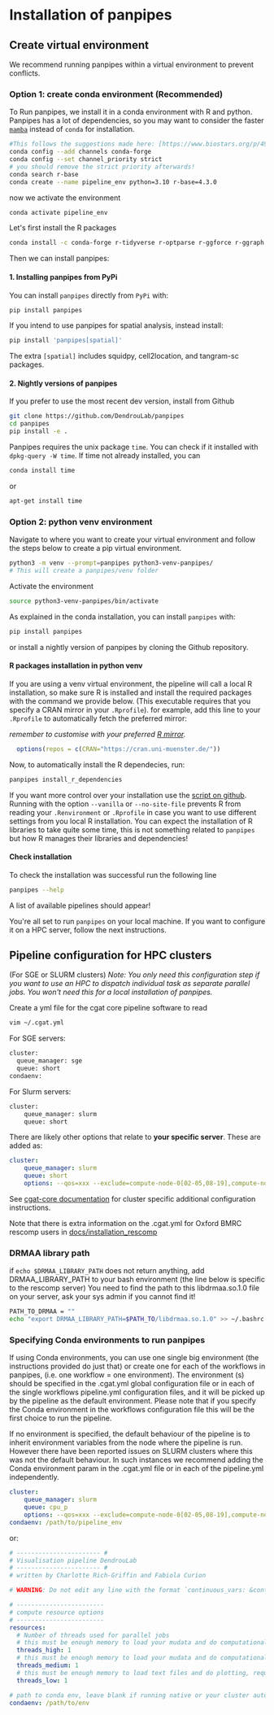 
# Installation of panpipes

## Create virtual environment

We recommend running panpipes within a virtual environment to prevent conflicts.

### Option 1: create conda environment (Recommended)

To Run panpipes, we install it in a conda environment with R and python.
Panpipes has a lot of dependencies, so you may want to consider the faster [`mamba`](https://mamba.readthedocs.io/en/latest/index.html) instead of `conda` for installation.

```bash
#This follows the suggestions made here: [https://www.biostars.org/p/498049/](https://www.biostars.org/p/498049/) 
conda config --add channels conda-forge
conda config --set channel_priority strict
# you should remove the strict priority afterwards!
conda search r-base
conda create --name pipeline_env python=3.10 r-base=4.3.0
```

now we activate the environment

```bash
conda activate pipeline_env
```

Let's first install the R packages

```bash
conda install -c conda-forge r-tidyverse r-optparse r-ggforce r-ggraph r-xtable r-hdf5r r-clustree r-cowplot
```

Then we can install panpipes:

#### 1. Installing panpipes from PyPi

You can install `panpipes` directly from `PyPi` with:

```bash
pip install panpipes
```

If you intend to use panpipes for spatial analysis, instead install:

```bash
pip install 'panpipes[spatial]'
```
The extra `[spatial]` includes squidpy, cell2location, and tangram-sc packages.

#### 2. Nightly versions of panpipes

If you prefer to use the most recent dev version, install from Github

```bash
git clone https://github.com/DendrouLab/panpipes
cd panpipes
pip install -e .
```

Panpipes requires the unix package `time`. 
You can check if it installed with `dpkg-query -W time`. If time not already installed, you can 

```bash
conda install time
```

or

```bash
apt-get install time
```

### Option 2: python venv environment

Navigate to where you want to create your virtual environment and follow the steps below to create a pip virtual environment.

```bash
python3 -m venv --prompt=panpipes python3-venv-panpipes/
# This will create a panpipes/venv folder
```

Activate the environment

```bash
source python3-venv-panpipes/bin/activate
```

As explained in the conda installation, you can install `panpipes` with:

```bash
pip install panpipes
```

or install a nightly version of panpipes by cloning the Github repository.

#### R packages installation in python venv

If you are using a venv virtual environment, the pipeline will call a local R installation, so make sure R is installed and install the required packages with the command we provide below.
(This executable requires that you specify a CRAN mirror in your `.Rprofile`).
for example, add this line to your `.Rprofile` to automatically fetch the preferred mirror:

*remember to customise with your preferred [R mirror](https://cran.r-project.org/mirrors.html).*

```R
  options(repos = c(CRAN="https://cran.uni-muenster.de/"))
```

Now, to automatically install the R dependecies, run:

 ```bash
panpipes install_r_dependencies
 ```

If you want more control over your installation use the [script on github](https://github.com/DendrouLab/panpipes/blob/main/panpipes/R_scripts/install_R_libs.R).
Running with the option `--vanilla` or `--no-site-file` prevents R from reading your `.Renvironment` or `.Rprofile` in case you want to use different settings from you local R installation.
You can expect the installation of R libraries to take quite some time, this is not something related to `panpipes` but how R manages their libraries and dependencies!

#### Check installation

To check the installation was successful run the following line

```bash
panpipes --help
```

A list of available pipelines should appear!

You're all set to run `panpipes` on your local machine.
If you want to configure it on a HPC server, follow the next instructions.

## Pipeline configuration for HPC clusters

(For SGE or SLURM clusters)
*Note: You only need this configuration step if you want to use an HPC to dispatch individual task as separate parallel jobs. You won't need this for a local installation of panpipes.*

Create a yml file for the cgat core pipeline software to read

```bash
vim ~/.cgat.yml
```

For SGE servers:

```bash
cluster:
  queue_manager: sge
  queue: short
condaenv:
```

For Slurm servers:

```bash
cluster:
    queue_manager: slurm
    queue: short
```

There are likely other options that relate to **your specific server**.
These are added as:

```yaml
cluster:
    queue_manager: slurm
    queue: short
    options: --qos=xxx --exclude=compute-node-0[02-05,08-19],compute-node-010-0[05,07,35,37,51,64,68-71]

```

See [cgat-core documentation](https://cgat-core.readthedocs.io/en/latest/getting_started/Cluster_config.html) for cluster specific additional configuration instructions.

Note that there is extra information on the .cgat.yml for Oxford BMRC rescomp users in [docs/installation_rescomp](https://github.com/DendrouLab/panpipes/blob/main/docs/installation_rescomp.md)

### DRMAA library path

if `echo $DRMAA_LIBRARY_PATH` does not return anything, add DRMAA_LIBRARY_PATH to your bash environment (the line below is specific to the rescomp server)
You need to find the path to this libdrmaa.so.1.0 file on your server, ask your sys admin if you cannot find it!

```bash
PATH_TO_DRMAA = ""
echo "export DRMAA_LIBRARY_PATH=$PATH_TO/libdrmaa.so.1.0" >> ~/.bashrc
```

### Specifying Conda environments to run panpipes

If using Conda environments, you can use one single big environment (the instructions provided do just that) or create one for each of the workflows in panpipes, (i.e. one workflow = one environment).
The environment (s) should be specified in the .cgat.yml global configuration file or in each of the single workflows pipeline.yml configuration files, and it will be picked up by the pipeline as the default environment.
Please note that if you specify the Conda environment in the workflows configuration file this will be the first choice to run the pipeline.

If no environment is specified, the default behaviour of the pipeline is to inherit environment variables from the node where the pipeline is run. However there have been reported issues on SLURM clusters where this was not the default behaviour.
In such instances we recommend adding the Conda environment param in the .cgat.yml file or in each of the pipeline.yml independently.

```yaml
cluster:
    queue_manager: slurm
    queue: cpu_p
    options: --qos=xxx --exclude=compute-node-0[02-05,08-19],compute-node-010-0[05,07,35,37,51,64,68-71]
condaenv: /path/to/pipeline_env
```

or:

```yaml
# ----------------------- #
# Visualisation pipeline DendrouLab
# ----------------------- #
# written by Charlotte Rich-Griffin and Fabiola Curion

# WARNING: Do not edit any line with the format `continuous_vars: &continuous_vars` or `continuous_vars: *continuous_vars`

# ------------------------
# compute resource options
# ------------------------
resources:
  # Number of threads used for parallel jobs
  # this must be enough memory to load your mudata and do computationally intensive tasks
  threads_high: 1
  # this must be enough memory to load your mudata and do computationally light tasks
  threads_medium: 1
  # this must be enough memory to load text files and do plotting, requires much less memory than the other two
  threads_low: 1

# path to conda env, leave blank if running native or your cluster automatically inherits the login node environment
condaenv: /path/to/env
```
